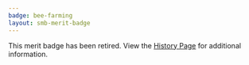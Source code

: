 ```yaml
---
badge: bee-farming
layout: smb-merit-badge
---
```


This merit badge has been retired. View the [History Page](history/) for additional information.
